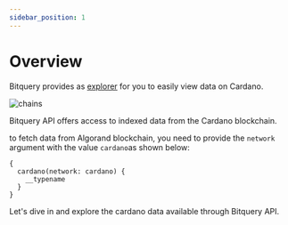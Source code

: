 ```yaml
---
sidebar_position: 1
---
```


# Overview

Bitquery provides as [explorer](https://explorer.bitquery.io/cardano) for you to easily view data on Cardano. 

![chains](/img/ide/cardano.png)

Bitquery API offers access to indexed data from the Cardano blockchain.

to fetch data from Algorand blockchain, you need to provide the `network` argument with the value `cardano`as shown below:

```
{
  cardano(network: cardano) {
    __typename
  }
}
```


Let's dive in and explore the cardano data available through Bitquery API.